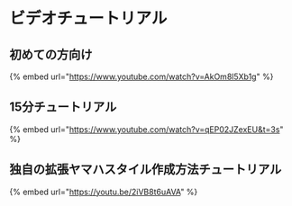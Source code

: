 # ビデオチュートリアル

## 初めての方向け

{% embed url="https://www.youtube.com/watch?v=AkOm8l5Xb1g" %}

&#x20;

## 15分チュートリアル

{% embed url="https://www.youtube.com/watch?v=qEP02JZexEU&t=3s" %}



## 独自の拡張ヤマハスタイル作成方法チュートリアル

{% embed url="https://youtu.be/2iVB8t6uAVA" %}



